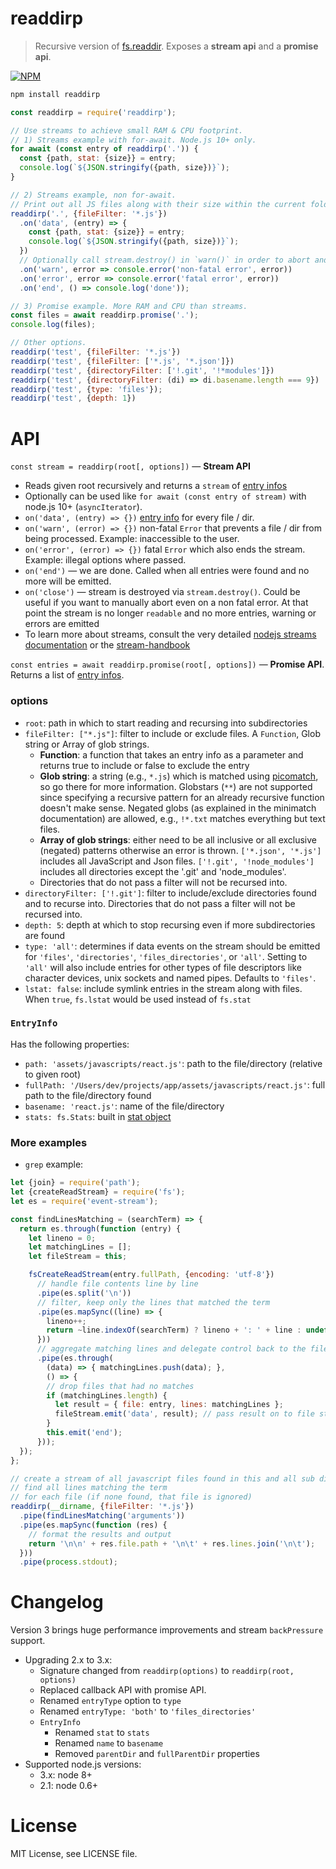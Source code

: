 # readdirp

> Recursive version of [fs.readdir](https://nodejs.org/api/fs.html#fs_fs_readdir_path_options_callback). Exposes a **stream api** and a **promise api**.

[![NPM](https://nodei.co/npm/readdirp.png?downloads=true&stars=true)](https://nodei.co/npm/readdirp/)

```sh
npm install readdirp
```

```javascript
const readdirp = require('readdirp');

// Use streams to achieve small RAM & CPU footprint.
// 1) Streams example with for-await. Node.js 10+ only.
for await (const entry of readdirp('.')) {
  const {path, stat: {size}} = entry;
  console.log(`${JSON.stringify({path, size})}`);
}

// 2) Streams example, non for-await.
// Print out all JS files along with their size within the current folder & subfolders.
readdirp('.', {fileFilter: '*.js'})
  .on('data', (entry) => {
    const {path, stat: {size}} = entry;
    console.log(`${JSON.stringify({path, size})}`);
  })
  // Optionally call stream.destroy() in `warn()` in order to abort and cause 'close' to be emitted
  .on('warn', error => console.error('non-fatal error', error))
  .on('error', error => console.error('fatal error', error))
  .on('end', () => console.log('done'));

// 3) Promise example. More RAM and CPU than streams.
const files = await readdirp.promise('.');
console.log(files);

// Other options.
readdirp('test', {fileFilter: '*.js'})
readdirp('test', {fileFilter: ['*.js', '*.json']})
readdirp('test', {directoryFilter: ['!.git', '!*modules']})
readdirp('test', {directoryFilter: (di) => di.basename.length === 9})
readdirp('test', {type: 'files'});
readdirp('test', {depth: 1})
```

# API

`const stream = readdirp(root[, options])` — **Stream API**

- Reads given root recursively and returns a `stream` of [entry infos](#entry-info)
- Optionally can be used like `for await (const entry of stream)` with node.js 10+ (`asyncIterator`).
- `on('data', (entry) => {})` [entry info](#entry-info) for every file / dir.
- `on('warn', (error) => {})` non-fatal `Error` that prevents a file / dir from being processed. Example: inaccessible to the user.
- `on('error', (error) => {})` fatal `Error` which also ends the stream. Example: illegal options where passed.
- `on('end')` — we are done. Called when all entries were found and no more will be emitted.
- `on('close')` — stream is destroyed via `stream.destroy()`.
  Could be useful if you want to manually abort even on a non fatal error.
  At that point the stream is no longer `readable` and no more entries, warning or errors are emitted
- To learn more about streams, consult the very detailed [nodejs streams documentation](https://nodejs.org/api/stream.html)
  or the [stream-handbook](https://github.com/substack/stream-handbook)

`const entries = await readdirp.promise(root[, options])` — **Promise API**. Returns a list of [entry infos](#entry-info).

### options

- `root`: path in which to start reading and recursing into subdirectories
- `fileFilter: ["*.js"]`: filter to include or exclude files. A `Function`, Glob string or Array of glob strings.
    - **Function**: a function that takes an entry info as a parameter and returns true to include or false to exclude the entry
    - **Glob string**: a string (e.g., `*.js`) which is matched using [picomatch](https://github.com/micromatch/picomatch), so go there for more
        information. Globstars (`**`) are not supported since specifying a recursive pattern for an already recursive function doesn't make sense. Negated globs (as explained in the minimatch documentation) are allowed, e.g., `!*.txt` matches everything but text files.
    - **Array of glob strings**: either need to be all inclusive or all exclusive (negated) patterns otherwise an error is thrown.
        `['*.json', '*.js']` includes all JavaScript and Json files.
        `['!.git', '!node_modules']` includes all directories except the '.git' and 'node_modules'.
    - Directories that do not pass a filter will not be recursed into.
- `directoryFilter: ['!.git']`: filter to include/exclude directories found and to recurse into. Directories that do not pass a filter will not be recursed into.
- `depth: 5`: depth at which to stop recursing even if more subdirectories are found
- `type: 'all'`: determines if data events on the stream should be emitted for `'files'`, `'directories'`, `'files_directories'`, or `'all'`. Setting to `'all'` will also include entries for other types of file descriptors like character devices, unix sockets and named pipes. Defaults to `'files'`.
- `lstat: false`: include symlink entries in the stream along with files. When `true`, `fs.lstat` would be used instead of `fs.stat`

### `EntryInfo`

Has the following properties:

- `path: 'assets/javascripts/react.js'`: path to the file/directory (relative to given root)
- `fullPath: '/Users/dev/projects/app/assets/javascripts/react.js'`: full path to the file/directory found
- `basename: 'react.js'`: name of the file/directory
- `stats: fs.Stats`: built in [stat object](https://nodejs.org/api/fs.html#fs_class_fs_stats)

### More examples

- `grep` example:

```js
let {join} = require('path');
let {createReadStream} = require('fs');
let es = require('event-stream');

const findLinesMatching = (searchTerm) => {
  return es.through(function (entry) {
    let lineno = 0;
    let matchingLines = [];
    let fileStream = this;

    fsCreateReadStream(entry.fullPath, {encoding: 'utf-8'})
      // handle file contents line by line
      .pipe(es.split('\n'))
      // filter, keep only the lines that matched the term
      .pipe(es.mapSync((line) => {
        lineno++;
        return ~line.indexOf(searchTerm) ? lineno + ': ' + line : undefined;
      }))
      // aggregate matching lines and delegate control back to the file stream
      .pipe(es.through(
        (data) => { matchingLines.push(data); },
        () => {
        // drop files that had no matches
        if (matchingLines.length) {
          let result = { file: entry, lines: matchingLines };
          fileStream.emit('data', result); // pass result on to file stream
        }
        this.emit('end');
      }));
  });
};

// create a stream of all javascript files found in this and all sub directories
// find all lines matching the term
// for each file (if none found, that file is ignored)
readdirp(__dirname, {fileFilter: '*.js'})
  .pipe(findLinesMatching('arguments'))
  .pipe(es.mapSync(function (res) {
    // format the results and output
    return '\n\n' + res.file.path + '\n\t' + res.lines.join('\n\t');
  }))
  .pipe(process.stdout);
```

# Changelog

Version 3 brings huge performance improvements and stream `backPressure` support.

- Upgrading 2.x to 3.x:
    - Signature changed from `readdirp(options)` to `readdirp(root, options)`
    - Replaced callback API with promise API.
    - Renamed `entryType` option to `type`
    - Renamed `entryType: 'both'` to `'files_directories'`
    - `EntryInfo`
        - Renamed `stat` to `stats`
        - Renamed `name` to `basename`
        - Removed `parentDir` and `fullParentDir` properties
- Supported node.js versions:
    - 3.x: node 8+
    - 2.1: node 0.6+

# License

MIT License, see LICENSE file.
